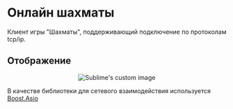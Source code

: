 # Онлайн шахматы

Клиент игры "Шахматы", поддерживающий подключение по протоколам tcp/ip.


## Отображение

<p align="center">
  <img src="https://github.com/user-attachments/assets/7bf75024-e883-43ce-937e-99ab8fc3d122" alt="Sublime's custom image"/>
</p>



В качестве библиотеки для сетевого взаимодействия используется [Boost.Asio](https://github.com/boostorg/asio.git)
